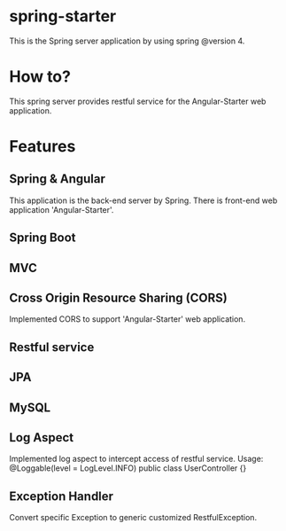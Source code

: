 # spring-starter

This is the Spring server application by using spring @version 4.

# How to?

This spring server provides restful service for the Angular-Starter web application.

# Features

## Spring & Angular
This application is the back-end server by Spring. There is front-end web application 'Angular-Starter'.

## Spring Boot

## MVC

## Cross Origin Resource Sharing (CORS)
Implemented CORS to support 'Angular-Starter' web application.

## Restful service

## JPA

## MySQL

## Log Aspect
Implemented log aspect to intercept access of restful service.
Usage:
	@Loggable(level = LogLevel.INFO)
	public class UserController {}

## Exception Handler
Convert specific Exception to generic customized RestfulException.
